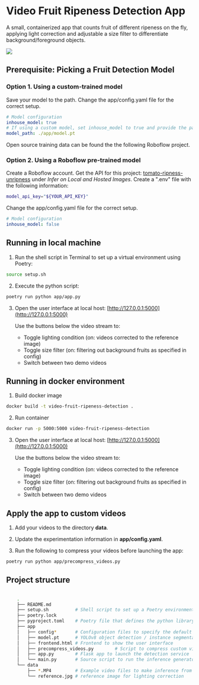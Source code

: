Video Fruit Ripeness Detection App
==================================

A small, containerized app that counts fruit of different ripeness on the fly, applying light correction and adjustable a size filter to differentiate background/foreground objects. 

<img src="data/demo.gif"/>

## Prerequisite: Picking a Fruit Detection Model

### Option 1. Using a custom-trained model

Save your model to the path. Change the app/config.yaml file for the correct setup.

```yaml
# Model configuration
inhouse_model: true
# If using a custom model, set inhouse_model to true and provide the path to the model
model_path: ./app/model.pt
```

Open source training data can be found the the following Roboflow project.

### Option 2. Using a Roboflow pre-trained model

Create a Roboflow account. Get the API for this project: [tomato-ripness-unripness](https://universe.roboflow.com/tomato-svqnp/tomato-ripness-unripness/model/1) under *Infer on Local and Hosted Images*. Create a ".env" file with the following information:

```bash
model_api_key="${YOUR_API_KEY}"
```

Change the app/config.yaml file for the correct setup.

```yaml
# Model configuration
inhouse_model: false
```


## Running in local machine

1. Run the shell script in Terminal to set up a virtual environment using Poetry:

```bash
source setup.sh
```

2. Execute the python script:

```bash
poetry run python app/app.py
```

3. Open the user interface at local host: [http://127.0.0.1:5000](http://127.0.0.1:5000)

    Use the buttons below the video stream to:
    - Toggle lighting condition (on: videos corrected to the reference image)
    - Toggle size filter (on: filtering out background fruits as specified in config)
    - Switch between two demo videos


## Running in docker environment

1. Build docker image

```bash
docker build -t video-fruit-ripeness-detection .
```

2. Run container

```bash
docker run -p 5000:5000 video-fruit-ripeness-detection
```

3. Open the user interface at local host: [http://127.0.0.1:5000](http://127.0.0.1:5000)

    Use the buttons below the video stream to:
    - Toggle lighting condition (on: videos corrected to the reference image)
    - Toggle size filter (on: filtering out background fruits as specified in config)
    - Switch between two demo videos

## Apply the app to custom videos

1. Add your videos to the directory **data**. 

2. Update the experimentation information in **app/config.yaml**.

3. Run the following to compress your videos before launching the app:

```bash
poetry run python app/precompress_videos.py
```

## Project structure

```bash

    .
    ├── README.md
    ├── setup.sh          # Shell script to set up a Poetry environment
    ├── poetry.lock      
    ├── pyproject.toml    # Poetry file that defines the python library dependencies
    ├── app              
    │   ├── config*       # Configuration files to specify the default setups
    │   ├── model.pt      # YOLOv8 object detection / instance segmentation model
    │   ├── frontend.html # Frontend to show the user interface
    │   ├── precompress_videos.py        # Script to compress custom videos
    │   ├── app.py        # Flask app to launch the detection service
    │   └── main.py       # Source script to run the inference generator
    └── data              
        ├── *.MP4         # Example video files to make inference from
        └── reference.jpg # reference image for lighting correction
```

